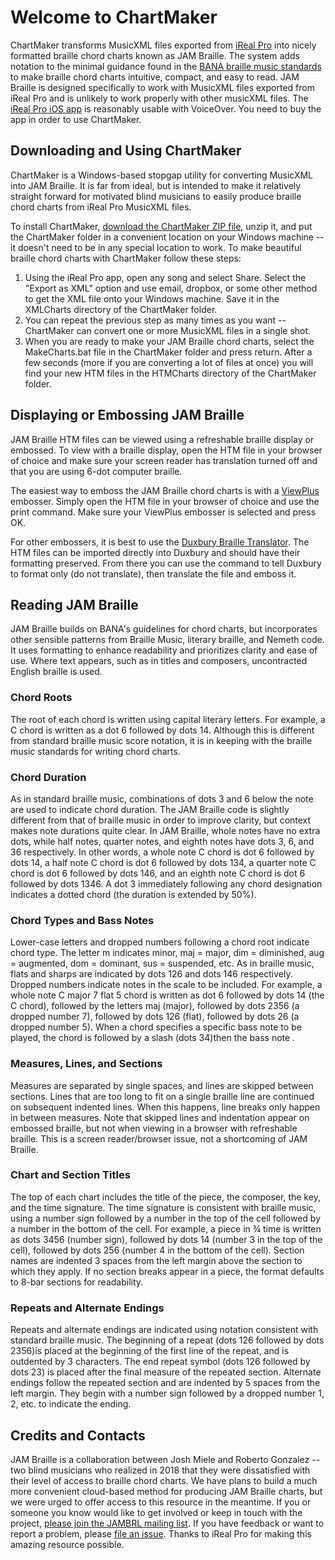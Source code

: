 # Welcome to ChartMaker

ChartMaker transforms  MusicXML files exported from   [iReal Pro](https://irealpro.com) into nicely formatted braille chord charts known as JAM Braille. The system adds notation to the minimal guidance found in the [BANA braille music standards](http://www.brailleauthority.org/music/music.html) to make braille chord charts intuitive, compact, and easy to read. JAM Braille  is designed specifically to work with MusicXML files exported from iReal Pro and is unlikely to work properly with other musicXML files.
The [iReal Pro iOS app](https://apps.apple.com/us/app/ireal-pro/id298206806) is reasonably usable with VoiceOver. You need to buy the app in order to use ChartMaker.

## Downloading and Using ChartMaker
ChartMaker is a Windows-based stopgap utility for converting MusicXML into JAM Braille. It is far from ideal, but is intended to make it relatively straight forward for motivated blind musicians to easily produce braille chord charts from iReal Pro MusicXML files.

To install ChartMaker, [download the ChartMaker ZIP file](https://github.com/JoshMiele/ChartMaker/archive/master.zip), unzip it, and put the ChartMaker folder in a convenient location on your Windows machine -- it doesn't need to be in any special location to work.
To make beautiful braille chord charts  with ChartMaker follow these steps:
1. Using the iReal Pro app, open any song and select Share. Select the "Export as XML" option and use email, dropbox, or some other method to get the XML file onto your Windows machine. Save   it in the XMLCharts directory of the ChartMaker folder.
1. You can repeat the previous step as many times as you want -- ChartMaker can convert one or more  MusicXML files in a single shot.
1. When you are ready to make your JAM Braille chord charts, select the MakeCharts.bat file in the ChartMaker folder and press return. After a few seconds (more if you are converting a lot of files at once) you will find your  new HTM files in the HTMCharts directory of the ChartMaker folder. 

## Displaying or Embossing JAM Braille
JAM Braille  HTM files  can be viewed using a refreshable braille display or embossed. To view with a braille display, open the HTM file in your browser of choice and make sure your screen reader has translation turned off and that you are using 6-dot computer braille. 

The easiest way to emboss the JAM Braille chord charts is with a [ViewPlus](https://viewplus.com) embosser. Simply open the HTM file in your browser of choice and use the print command. Make sure your ViewPlus embosser is selected and press OK. 

For other embossers, it is best to use the [Duxbury Braille Translator](http://www.duxburysystems.com). The HTM files can be imported directly into Duxbury and should have their formatting preserved. From there you can use the command to tell Duxbury  to format only (do not translate), then translate the file and emboss it.

## Reading JAM Braille 
JAM Braille builds on BANA's guidelines for chord charts, but incorporates other sensible patterns from Braille Music, literary braille, and Nemeth code. It uses formatting to enhance readability	 and prioritizes clarity and ease of use. Where text appears, such as in titles and composers, uncontracted English braille is used.

### Chord Roots
The root of each chord is written using capital literary letters. For example, a C chord is written as a dot 6 followed by dots 14. Although this is different from standard braille music score notation, it is in keeping with the braille music standards for writing chord charts. 

### Chord Duration
As in standard braille music, combinations of dots 3 and 6 below the note are used to indicate chord duration. The JAM Braille code is slightly different from that of braille music in order to improve clarity, but context  makes note durations quite clear. In JAM Braille, whole notes have no extra dots, while half notes, quarter notes, and eighth notes have dots 3, 6, and 36 respectively. In other words, a whole note C chord is dot 6 followed by dots 14, a half note C chord is dot 6 followed by dots 134, a quarter note C chord is dot 6 followed by dots 146, and an eighth note C chord is dot 6 followed by dots 1346. 
A dot 3 immediately following any chord designation indicates a dotted chord (the duration is extended by 50%). 

### Chord Types and Bass Notes
Lower-case letters and dropped numbers following a chord root indicate chord type. The letter m indicates minor, maj = major, dim = diminished, aug = augmented, dom = dominant, sus = suspended, etc. As in braille music, flats and sharps are indicated by dots 126 and dots 146 respectively. Dropped numbers indicate notes in the scale to be included. For example, a whole note C major 7 flat 5 chord is written as dot 6 followed by dots 14 (the C chord), followed by the letters maj (major), followed by dots 2356 (a dropped number 7), followed by dots 126 (flat), followed by dots 26 (a dropped number 5).
When a chord specifies a specific bass note to be played, the chord is followed by a slash (dots 34)then the bass note .

### Measures, Lines, and Sections
Measures are separated by single spaces, and lines are skipped between sections. Lines that are too long to fit on a single braille line are continued on subsequent  indented lines. When this happens, line breaks only happen in between measures.
Note that skipped lines and indentation appear on embossed braille, but not when viewing in a browser with refreshable braille. This is a screen reader/browser issue, not a shortcoming of JAM Braille.

### Chart and Section Titles
The top of each chart includes the title of the piece, the composer, the key, and the time signature. The time signature is consistent with braille music, using a number sign followed by a number in the top of the cell followed by a number in the bottom of the cell. For example, a piece in ¾ time is written as dots 3456 (number sign), followed by dots 14 (number 3 in the top of the cell), followed by dots 256 (number 4 in the bottom of the cell).
Section names are indented 3 spaces from the left margin above the section to which they apply. 
If no section breaks appear in a piece, the format defaults to 8-bar sections for readability. 

### Repeats and Alternate Endings
Repeats and alternate endings are indicated using notation consistent with standard braille music. The beginning of a repeat (dots 126 followed by dots 2356)is placed at the beginning of the first line of the repeat, and is outdented by 3 characters. The end repeat symbol (dots 126 followed by dots 23) is placed after the final measure of the repeated section. 
Alternate endings follow the repeated section and are indented by 5 spaces from the left margin. They begin with a number sign followed by a dropped number 1, 2, etc. to indicate the ending.

## Credits and Contacts
JAM Braille is a collaboration between Josh Miele and Roberto Gonzalez -- two blind musicians who realized in 2018 that they were dissatisfied with their level of access to braille chord charts. We have plans to build a much more convenient cloud-based method for producing JAM Braille charts, but we were urged to offer access to this resource in the meantime. If you or someone you know would like to get    involved or keep in touch with the project, [please join the JAMBRL mailing list](mailto:jambrl+subscribe@groups.io).
If you have feedback or want to report a problem, please [file an issue](https://github.com/JoshMiele/ChartMaker/issues/new/choose).
Thanks  to iReal Pro for making this amazing resource possible.

